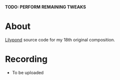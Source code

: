 **TODO: PERFORM REMAINING TWEAKS**

# About

[Lilypond](https://lilypond.org/) source code for my 18th original composition.

# Recording

- To be uploaded
